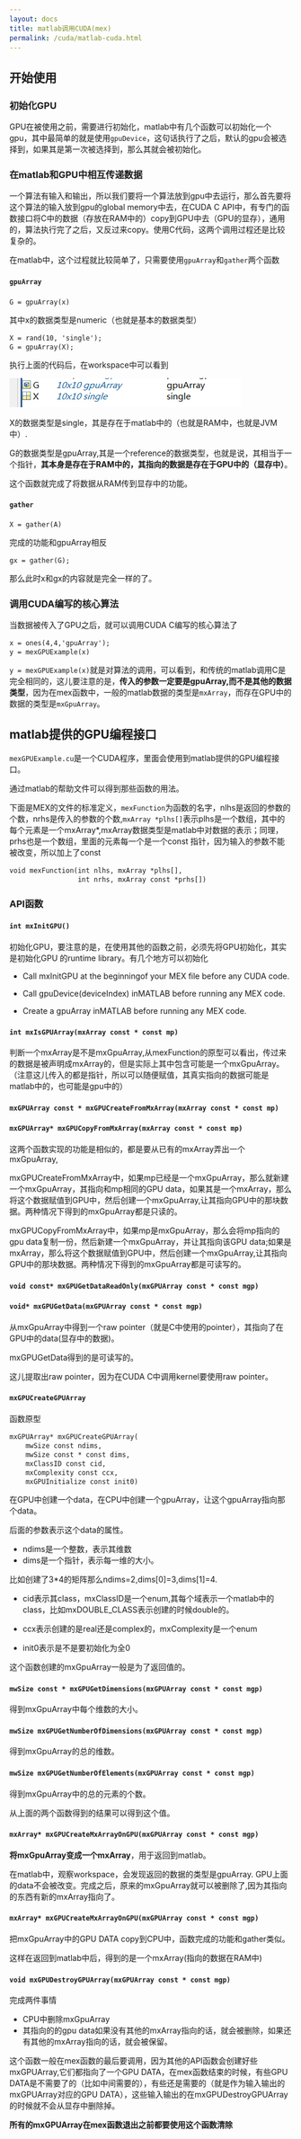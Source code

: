 ```yaml
---
layout: docs
title: matlab调用CUDA(mex)
permalink: /cuda/matlab-cuda.html
---
```


## 开始使用

### 初始化GPU
GPU在被使用之前，需要进行初始化，matlab中有几个函数可以初始化一个gpu，其中最简单的就是使用`gpuDevice`，这句话执行了之后，默认的gpu会被选择到，如果其是第一次被选择到，那么其就会被初始化。

### 在matlab和GPU中相互传递数据 
一个算法有输入和输出，所以我们要将一个算法放到gpu中去运行，那么首先要将这个算法的输入放到gpu的global memory中去，在CUDA C API中，有专门的函数接口将C中的数据（存放在RAM中的）copy到GPU中去（GPU的显存），通用的，算法执行完了之后，又反过来copy。使用C代码，这两个调用过程还是比较复杂的。

在matlab中，这个过程就比较简单了，只需要使用`gpuArray`和`gather`两个函数

#### `gpuArray`

`G = gpuArray(x)`

其中x的数据类型是numeric（也就是基本的数据类型）

```
X = rand(10, 'single');
G = gpuArray(X);
```

执行上面的代码后，在workspace中可以看到

![](matlab-cuda/gpuarray.png)

X的数据类型是single，其是存在于matlab中的（也就是RAM中，也就是JVM中）.

G的数据类型是gpuArray,其是一个reference的数据类型，也就是说，其相当于一个指针，**其本身是存在于RAM中的，其指向的数据是存在于GPU中的（显存中）**。

这个函数就完成了将数据从RAM传到显存中的功能。

#### `gather`
```
X = gather(A)
```

完成的功能和gpuArray相反
```
gx = gather(G);
```
那么此时x和gx的内容就是完全一样的了。

### 调用CUDA编写的核心算法
当数据被传入了GPU之后，就可以调用CUDA C编写的核心算法了

```
x = ones(4,4,'gpuArray');
y = mexGPUExample(x)
```

`y = mexGPUExample(x)`就是对算法的调用，可以看到，和传统的matlab调用C是完全相同的，这儿要注意的是，**传入的参数一定要是gpuArray,而不是其他的数据类型**，因为在mex函数中，一般的matlab数据的类型是`mxArray`，而存在GPU中的数据的类型是`mxGpuArray`。

## matlab提供的GPU编程接口
`mexGPUExample.cu`是一个CUDA程序，里面会使用到matlab提供的GPU编程接口。

通过matlab的帮助文件可以得到那些函数的用法。

下面是MEX的文件的标准定义，`mexFunction`为函数的名字，nlhs是返回的参数的个数，nrhs是传入的参数的个数,`mxArray *plhs[]`表示plhs是一个数组，其中的每个元素是一个mxArray*,mxArray数据类型是matlab中对数据的表示；同理，prhs也是一个数组，里面的元素每一个是一个const 指针，因为输入的参数不能被改变，所以加上了const

```
void mexFunction(int nlhs, mxArray *plhs[],
                 int nrhs, mxArray const *prhs[])
```
### API函数


#### `int mxInitGPU()`

初始化GPU，要注意的是，在使用其他的函数之前，必须先将GPU初始化，其实是初始化GPU 的runtime library。有几个地方可以初始化


+ Call mxInitGPU at the beginningof your MEX file before any CUDA code.


+ Call gpuDevice(deviceIndex) inMATLAB before running any MEX code.


+ Create a gpuArray inMATLAB before running any MEX code.

#### `int mxIsGPUArray(mxArray const * const mp)`
判断一个mxArray是不是mxGpuArray,从mexFunction的原型可以看出，传过来的数据是被声明成mxArray的，但是实际上其中包含可能是一个mxGpuArray。（注意这儿传入的都是指针，所以可以随便赋值，其真实指向的数据可能是matlab中的，也可能是gpu中的）

#### `mxGPUArray const * mxGPUCreateFromMxArray(mxArray const * const mp)`
#### `mxGPUArray* mxGPUCopyFromMxArray(mxArray const * const mp)`

这两个函数实现的功能是相似的，都是要从已有的mxArray弄出一个mxGpuArray,

mxGPUCreateFromMxArray中，如果mp已经是一个mxGpuArray，那么就新建一个mxGpuArray，其指向和mp相同的GPU data，如果其是一个mxArray，那么将这个数据赋值到GPU中，然后创建一个mxGpuArray,让其指向GPU中的那块数据。两种情况下得到的mxGpuArray都是只读的。

mxGPUCopyFromMxArray中，如果mp是mxGpuArray，那么会将mp指向的gpu data复制一份，然后新建一个mxGpuArray，并让其指向该GPU data;如果是mxArray，那么将这个数据赋值到GPU中，然后创建一个mxGpuArray,让其指向GPU中的那块数据。两种情况下得到的mxGpuArray都是可读写的。

#### `void const* mxGPUGetDataReadOnly(mxGPUArray const * const mgp)`
#### `void* mxGPUGetData(mxGPUArray const * const mgp)`
从mxGpuArray中得到一个raw pointer（就是C中使用的pointer），其指向了在GPU中的data(显存中的数据)。

mxGPUGetData得到的是可读写的。

这儿提取出raw pointer，因为在CUDA C中调用kernel要使用raw pointer。

#### `mxGPUCreateGPUArray`

函数原型

	mxGPUArray* mxGPUCreateGPUArray(
		mwSize const ndims,
		mwSize const * const dims,
		mxClassID const cid,
		mxComplexity const ccx,
		mxGPUInitialize const init0)
 	

在GPU中创建一个data，在CPU中创建一个gpuArray，让这个gpuArray指向那个data。

后面的参数表示这个data的属性。

+ ndims是一个整数，表示其维数
+ dims是一个指针，表示每一维的大小。

比如创建了3*4的矩阵那么ndims=2,dims[0]=3,dims[1]=4.

+ cid表示其class，mxClassID是一个enum,其每个域表示一个matlab中的class，比如mxDOUBLE_CLASS表示创建的时候double的。

+ ccx表示创建的是real还是complex的，mxComplexity是一个enum
+ init0表示是不是要初始化为全0

这个函数创建的mxGpuArray一般是为了返回值的。



#### `mwSize const * mxGPUGetDimensions(mxGPUArray const * const mgp)`
得到mxGpuArray中每个维数的大小。

#### `mwSize mxGPUGetNumberOfDimensions(mxGPUArray const * const mgp)`
得到mxGpuArray的总的维数。

#### `mwSize mxGPUGetNumberOfElements(mxGPUArray const * const mgp)`
得到mxGpuArray中的总的元素的个数。

从上面的两个函数得到的结果可以得到这个值。

#### `mxArray* mxGPUCreateMxArrayOnGPU(mxGPUArray const * const mgp)`
**将mxGpuArray变成一个mxArray**，用于返回到matlab。

在matlab中，观察workspace，会发现返回的数据的类型是gpuArray.
GPU上面的data不会被改变。完成之后，原来的mxGpuArray就可以被删除了,因为其指向的东西有新的mxArray指向了。

#### `mxArray* mxGPUCreateMxArrayOnGPU(mxGPUArray const * const mgp)`
把mxGpuArray中的GPU DATA copy到CPU中，函数完成的功能和gather类似。

这样在返回到matlab中后，得到的是一个mxArray(指向的数据在RAM中)

#### `void mxGPUDestroyGPUArray(mxGPUArray const * const mgp)`
完成两件事情
+ CPU中删除mxGpuArray
+ 其指向的的gpu data如果没有其他的mxArray指向的话，就会被删除，如果还有其他的mxArray指向的话，就会被保留。

这个函数一般在mex函数的最后要调用，因为其他的API函数会创建好些mxGPUArray,它们都指向了一个GPU DATA，在mex函数结束的时候，有些GPU DATA是不需要了的（比如中间需要的），有些还是需要的（就是作为输入输出的mxGPUArray对应的GPU DATA），这些输入输出的在mxGPUDestroyGPUArray的时候就不会从显存中删除掉。

**所有的mxGPUArray在mex函数退出之前都要使用这个函数清除**